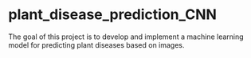 # plant_disease_prediction_CNN
The goal of this project is to develop and implement a machine learning model for predicting plant diseases based on images.
